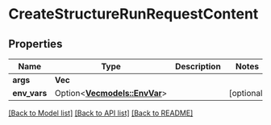 # CreateStructureRunRequestContent

## Properties

Name | Type | Description | Notes
------------ | ------------- | ------------- | -------------
**args** | **Vec<String>** |  | 
**env_vars** | Option<[**Vec<models::EnvVar>**](EnvVar.md)> |  | [optional]

[[Back to Model list]](../README.md#documentation-for-models) [[Back to API list]](../README.md#documentation-for-api-endpoints) [[Back to README]](../README.md)


